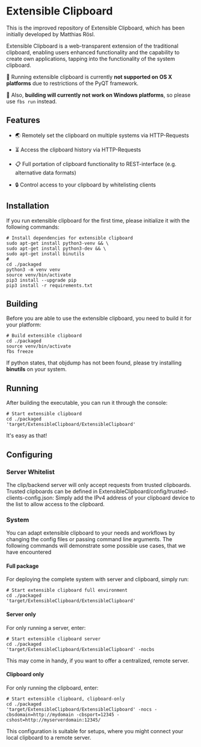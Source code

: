 # Extensible Clipboard
This is the improved repository of Extensible Clipboard, 
which has been initially developed by Matthias Rösl. 

Extensible Clipboard is a web-transparent extension of the
traditional clipboard, enabling users enhanced functionality 
and the capability to create own applications, tapping into 
the functionality of the system clipboard.

🚨 Running extensible clipboard is currently **not supported on OS X platforms** due to 
restrictions of the PyQT framework. 

🚨 Also, **building will currently not work on Windows platforms**, so please use `fbs run` instead.

## Features
- 🌏  Remotely set the clipboard on multiple systems via HTTP-Requests

- ⏳ Access the clipboard history via HTTP-Requests

- 📋 Full portation of clipboard functionality to REST-interface (e.g. alternative data 
formats)

- 🔒 Control access to your clipboard by whitelisting clients

## Installation
If you run extensible clipboard for the first time, please initialize it with the 
following commands:

    # Install dependencies for extensible clipboard
    sudo apt-get install python3-venv && \
    sudo apt-get install python3-dev && \
    sudo apt-get install binutils
    # 
    cd ./packaged
    python3 -m venv venv
    source venv/bin/activate
    pip3 install --upgrade pip
    pip3 install -r requirements.txt
 
    
## Building
Before you are able to use the extensible clipboard, you need to build it for your platform:

    # Build extensible clipboard
    cd ./packaged
    source venv/bin/activate
    fbs freeze

If python states, that objdump has not been found, please try installing **binutils** on your system.
    
## Running 
After building the executable, you can run it through the console:

    # Start extensible clipboard
    cd ./packaged
    'target/ExtensibleClipboard/ExtensibleClipboard'
  
It's easy as that!

## Configuring 


### Server Whitelist
The clip/backend server will only accept requests from trusted clipboards. Trusted clipboards
can be defined in ExtensibleClipboard/config/trusted-clients-config.json: Simply add the
IPv4 address of your clipboard device to the list to allow access to the clipboard.

### System
You can adapt extensible clipboard to your needs and workflows by changing the config files 
or passing command line arguments. The following commands will demonstrate some possible 
use cases, that we have encountered

#### Full package
For deploying the complete system with server and clipboard, simply run:

    # Start extensible clipboard full environment
    cd ./packaged
    'target/ExtensibleClipboard/ExtensibleClipboard'

#### Server only
For only running a server, enter:

    # Start extensible clipboard server
    cd ./packaged
    'target/ExtensibleClipboard/ExtensibleClipboard' -nocbs

This may come in handy, if you want to offer a centralized, remote server.

#### Clipboard only
For only running the clipboard, enter:

    # Start extensible clipboard, clipboard-only
    cd ./packaged
    'target/ExtensibleClipboard/ExtensibleClipboard' -nocs -cbsdomain=http://mydomain -cbsport=12345 -cshost=http://myserverdomain:12345/

This configuration is suitable for setups, where you might connect your local 
clipboard to a remote server.



